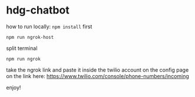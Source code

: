 # hdg-chatbot

how to run locally:
```npm install``` first

```
npm run ngrok-host
```
split terminal
```
npm run ngrok
```

take the ngrok link and paste it inside the twilio account on the config page on the link here: https://www.twilio.com/console/phone-numbers/incoming

enjoy!
